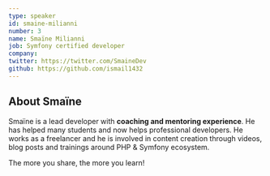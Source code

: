 ```yaml
---
type: speaker
id: smaine-milianni
number: 3
name: Smaïne Milianni
job: Symfony certified developer
company:
twitter: https://twitter.com/SmaineDev
github: https://github.com/ismail1432
---
```


## About Smaïne

Smaïne is a lead developer with **coaching and mentoring experience**. He has helped many students and now helps professional developers. He works as a freelancer and he is involved in content creation through videos, blog posts and trainings around PHP & Symfony ecosystem.

The more you share, the more you learn!
